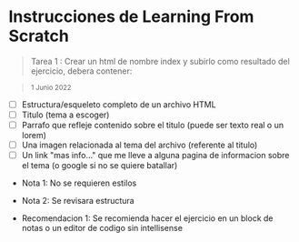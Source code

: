 # Instrucciones de Learning From Scratch

> Tarea 1 : Crear un html de nombre index y subirlo como resultado del ejercicio, debera contener:

> <sub>1 Junio 2022</sub>

- [ ] Estructura/esqueleto completo de un archivo HTML
- [ ] Titulo (tema a escoger)
- [ ] Parrafo que refleje contenido sobre el titulo (puede ser texto real o un lorem)
- [ ] Una imagen relacionada al tema del archivo (referente al titulo)
- [ ] Un link "mas info..." que me lleve a alguna pagina de informacion sobre el tema (o google si no se quiere batallar)

- Nota 1: No se requieren estilos
- Nota 2: Se revisara estructura

- Recomendacion 1: Se recomienda hacer el ejercicio en un block de notas o un editor de codigo sin intellisense
